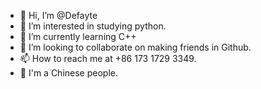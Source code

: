 - 👋 Hi, I’m @Defayte
- 👀 I’m interested in studying python.
- 🌱 I’m currently learning C++
- 💞️ I’m looking to collaborate on making friends in Github.
- 📫 How to reach me at +86 173 1729 3349.
- 💖 I'm a Chinese people.
<!---
Defayte/Defayte is a ✨ special ✨ repository because its `README.md` (this file) appears on your GitHub profile.
You can click the Preview link to take a look at your changes.
--->
